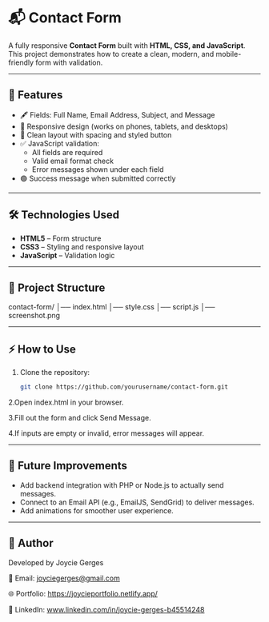 # 📬 Contact Form

A fully responsive **Contact Form** built with **HTML, CSS, and JavaScript**.  
This project demonstrates how to create a clean, modern, and mobile-friendly form with validation.

---

## 🚀 Features
- 🖋️ Fields: Full Name, Email Address, Subject, and Message
- 📱 Responsive design (works on phones, tablets, and desktops)
- 🎨 Clean layout with spacing and styled button
- ✅ JavaScript validation:
  - All fields are required
  - Valid email format check
  - Error messages shown under each field
- 🟢 Success message when submitted correctly

---

## 🛠️ Technologies Used
- **HTML5** – Form structure  
- **CSS3** – Styling and responsive layout  
- **JavaScript** – Validation logic  

---

## 📂 Project Structure
contact-form/
│── index.html
│── style.css
│── script.js
│── screenshot.png


---

## ⚡ How to Use
1. Clone the repository:
   ```bash
   git clone https://github.com/yourusername/contact-form.git
   
2.Open index.html in your browser.

3.Fill out the form and click Send Message.

4.If inputs are empty or invalid, error messages will appear.

--- 

## 📌 Future Improvements

- Add backend integration with PHP or Node.js to actually send messages.
- Connect to an Email API (e.g., EmailJS, SendGrid) to deliver messages.
- Add animations for smoother user experience.

---

## 🧠 Author

Developed by Joycie Gerges

📧 Email: joyciegerges@gmail.com

🌐 Portfolio: https://joycieportfolio.netlify.app/

🔗 LinkedIn: www.linkedin.com/in/joycie-gerges-b45514248
